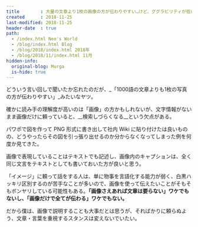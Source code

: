 ```yaml
---
title        : 大量の文章より1枚の画像の方が伝わりやすい…けど、ググラビリティが低い
created      : 2018-11-25
last-modified: 2018-11-25
header-date  : true
path:
  - /index.html Neo's World
  - /blog/index.html Blog
  - /blog/2018/index.html 2018年
  - /blog/2018/11/index.html 11月
hidden-info:
  original-blog: Murga
  is-hide: true
---
```


どういう言い回しで聞いたか忘れたのだが、_「1000語の文章よりも1枚の写真の方が伝わりやすい」_みたいなヤツ。

確かに読み手の理解度が高いのは「画像」の方かもしれないが、文字情報がないまま画像だけに頼っていると、__検索しづらくなる__という欠点がある。

パワポで図を作って PNG 形式に書き出して社内 Wiki に貼り付けたは良いものの、どうやったらその図を引っ張り出せるのか分からなくなってしまった例を何度か見てきた。

画像で表現していることはテキストでも記述し、画像内のキャプションは、全く同じ文言をテキストとしても書いておいた方が良いと思う。

「イメージ」に頼って話をする人は、単に物事を言語化する能力が弱く、白黒ハッキリ区別するのが苦手なことが多いので、画像を使って伝えたいことがそもそもボンヤリしている可能性もある。__「画像さえあれば文章は要らない」ワケでもないし、「画像だけで全てが伝わる」ワケでもない。__

だから僕は、画像で説明することも大事だとは思うが、そればかりに頼らぬよう、文章・言葉を重視するスタンスは変えないでいたい。
